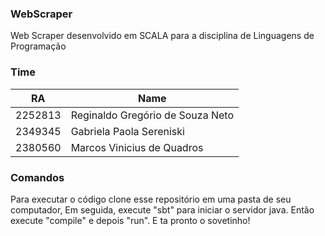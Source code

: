 ### WebScraper
Web Scraper desenvolvido em SCALA para a disciplina de Linguagens de Programação

### Time

|  RA   | Name |
| -------- | ------- |
| 2252813  |     Reginaldo Gregório de Souza Neto |
| 2349345 |     Gabriela Paola Sereniski |
| 2380560    |  Marcos Vinicius de Quadros  |


### Comandos

Para executar o código clone esse repositório em uma pasta de seu computador,
Em seguida, execute "sbt" para iniciar o servidor java.
Então execute "compile" e depois "run".
E ta pronto o sovetinho!
